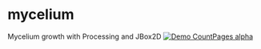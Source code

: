 # mycelium
Mycelium growth with Processing and JBox2D
[![Demo CountPages alpha](https://j.gifs.com/wjN3jX.gif)](https://www.youtube.com/watch?v=bEeQ-Yk6vPE)
